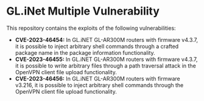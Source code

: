 # GL.iNet Multiple Vulnerability
This repository contains the exploits of the following vulnerabilities:
* **CVE-2023-46454:** In GL.iNET GL-AR300M routers with firmware v4.3.7, it is possible to inject arbitrary shell commands through a crafted package name in the package information functionality.
* **CVE-2023-46455:** In GL.iNET GL-AR300M routers with firmware v4.3.7, it is possible to write arbitrary files through a path traversal attack in the OpenVPN client file upload functionality.
* **CVE-2023-46456:** In GL.iNET GL-AR300M routers with firmware v3.216, it is possible to inject arbitrary shell commands through the OpenVPN client file upload functionality.
